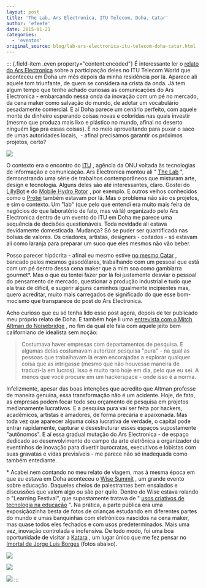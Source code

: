 ```yaml
---
layout: post
title: 'The Lab, Ars Electronica, ITU Telecom, Doha, Catar'
author: 'efeefe'
date: 2015-01-21
categories:
  - 'eventos'
original_source: blog/lab-ars-electronica-itu-telecom-doha-catar.html
---
```


::: {.field-item .even property="content:encoded"}
É interessante ler o [relato do Ars Electronica](http://www.aec.at/feature/en/das-war-die-itu-telecom-world-2014/) sobre a participação deles no ITU Telecom World que aconteceu em Doha um mês depois da minha residência por lá. Aparece ali aquele tom triunfante, de quem se considera na crista da onda. Já tem algum tempo que tenho achado curiosas as comunicações do Ars Electronica - embarcando nessa onda da inovação com um pé no mercado, da cena maker como salvação do mundo, de adotar um vocabulário pesadamente comercial. E aí Doha parece um cenário perfeito, com aquele monte de dinheiro esperando coisas novas e coloridas nas quais investir (mesmo que produza mais lixo e plástico no mundo, afinal no deserto ninguém liga pra essas coisas). E no meio aproveitando para puxar o saco de umas autoridades locais,  - afinal precisamos garantir os próximos projetos, certo?

![](http://www.aec.at/feature/files/2014/12/16022781106_dff3edb066_k.jpg)

O contexto era o encontro do [ITU](http://www.itu.int/) , agência da ONU voltada às tecnologias de informação e comunicação. Ars Electronica montou ali \" [The Lab](http://export.aec.at/itu2014/en) \", demonstrando uma série de trabalhos contemporâneos que misturam arte, design e tecnologia. Alguns deles são até interessantes, claro. Gostei do [LillyBot](http://cesaregriffa.com/waterlilly/lillybot-2-0/) e do [Mobile Hydro Rotor](http://www.mobilehydro.com/rotor/) , por exemplo. E outros velhos conhecidos como o [Protei](http://protei.org/) também estavam por lá. Mas o problema não são os projetos, e sim o contexto. Um \"lab\" (que pelo que entendi era muito mais feira de negócios do que laboratório de fato, mas vá lá) organizado pelo Ars Electronica dentro de um evento do ITU em Doha me parece uma sequência de decisões questionáveis. Toda novidade ali estava devidamente domesticada. Mudança? Só se puder ser quantificada nas bolsas de valores. Os criadores, artistas, designers - coitados - só estavam ali como laranja para preparar um suco que eles mesmos não vão beber.

Posso parecer hipócrita - afinal eu mesmo estive [no mesmo Catar](http://desvio.cc/blog/meio-relato-residencia-na-vcuqatar-em-doha) , bancado pelos mesmos gasodólares, trabalhando com um pessoal que está com um pé dentro dessa cena maker que a mim soa como gambiarra gourmet\*. Mas o que eu tentei fazer por lá foi justamente desviar o pessoal do pensamento de mercado, questionar a produção industrial e tudo que ela traz de difícil, e sugerir alguns caminhos igualmente incipientes mas, quero acreditar, muito mais carregados de significado do que esse bom-mocismo que transparece do post do Ars Electronica.

Acho curioso que eu só tenha lido esse post agora, depois de ter publicado meu próprio relato de Doha. E também hoje li uma [entrevista com o Mitch Altman do Noisebridge](http://www.innovationiseverywhere.com/interviewing-mitch-altman-hackerspaces-love/) , no fim da qual ele fala com aquele jeito bem californiano de idealista sem noção:

> Costumava haver empresas com departamentos de pesquisa. E algumas delas costumavam autorizar pesquisa \"pura\" - na qual as pessoas que trabalhavam lá eram encorajadas a explorar qualquer coisa que as intrigasse (mesmo que não houvesse maneira de traduzi-la em lucros). Isso é muito raro hoje em dia, pelo que eu sei. A menos que você procure em um hackerspace - onde isso é a norma.

Infelizmente, apesar das boas intenções que acredito que Altman professe de maneira genuína, essa transformação não é um acidente. Hoje, de fato, as empresas podem focar todo seu orçamento de pesquisa em projetos medianamente lucrativos. E a pesquisa pura vai ser feita por hackers, acadêmicos, artistas e amadores, de forma precária e apaixonada. Mas toda vez que aparecer alguma coisa lucrativa de verdade, o capital pode entrar rapidamente, capturar e desestruturar esses espaços supostamente \"autônomos\". E aí essa gradual mutação do Ars Electronica - de espaço dedicado ao desenvolvimento do campo da arte eletrônica a organizador de eventinhos de inovação para divertir burocratas, executivos e lobistas com suas gravatas e vidas previsíveis - me parece não só inadequada como também entediante.

\* Acabei nem contando no meu relato de viagem, mas à mesma época em que eu estava em Doha aconteceu o [Wise Summit](http://www.wise-qatar.org/program/2014-wise-summit-program) , um grande evento sobre educação. Daqueles cheios de palestrantes bem ensaiados e discussões que valem algo ou são por quilo. Dentro do Wise estava rolando o \"Learning Festival\", que supostamente tratava de \" [usos criativos de tecnologia na educação](http://www.wise-qatar.org/learningfestival2014) \". Na prática, a parte pública era uma exposiçãozinha besta de fotos de crianças estudando em diferentes partes do mundo e umas banquinhas com eletrônicos nascidos na cena maker, mas quase todos eles fechados e com usos predeterminados. Mais uma vez, inovação controlada e inofensiva. De todo modo, foi uma boa oportunidade de visitar a [Katara](http://www.katara.net/) , um lugar único que me fez pensar no [Imortal de Jorge Luis Borges](http://www.apocatastasis.com/el-inmortal-jorge-luis-borges-carthapilus.php#axzz3I7ynm5JG) (fotos abaixo).

![](https://farm9.staticflickr.com/8570/15692163060_7e992fb5c6_z_d.jpg)

![](https://farm9.staticflickr.com/8651/15693859237_d6b204213f_z_d.jpg)

![](http://static.ow.ly/photos/normal/7sLFh.jpg)
:::
